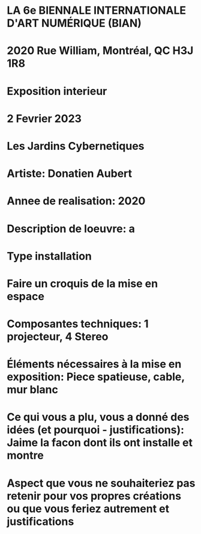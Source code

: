 # LA 6e BIENNALE INTERNATIONALE D'ART NUMÉRIQUE (BIAN)

# 2020 Rue William, Montréal, QC H3J 1R8

# Exposition interieur

# 2 Fevrier 2023

# Les Jardins Cybernetiques

# Artiste: Donatien Aubert

# Annee de realisation: 2020

# Description de loeuvre: a

# Type installation

# Faire un croquis de la mise en espace

# Composantes techniques: 1 projecteur, 4 Stereo

# Éléments nécessaires à la mise en exposition: Piece spatieuse, cable, mur blanc

# Ce qui vous a plu, vous a donné des idées (et pourquoi - justifications): Jaime la facon dont ils ont installe et montre


# Aspect que vous ne souhaiteriez pas retenir pour vos propres créations ou que vous feriez autrement et justifications
